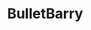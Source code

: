 ---
title: BulletBarry
crosslinks:
- LinkListingsForLists
- pcmasterrace
- PCMasterRace
- Amd
- lowspecgamer
- thatHappened
- emulators
- Steam
- emulation
- consoles
- Dell
- Pay_Respects
- The_Donald
- ayymd
- pcgaming
- Jokes
- gaming
- AyyMD
---